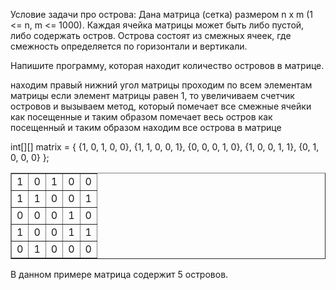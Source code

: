 Условие задачи про острова:
Дана матрица (сетка) размером n x m (1 <= n, m <= 1000).
Каждая ячейка матрицы может быть либо пустой, либо содержать остров.
Острова состоят из смежных ячеек, где смежность определяется по горизонтали и вертикали.

Напишите программу, которая находит количество островов в матрице.

находим правый нижний угол матрицы
проходим по всем элементам матрицы
если элемент матрицы равен 1, то увеличиваем счетчик островов
и вызываем метод, который помечает все смежные ячейки как посещенные
и таким образом помечает весь остров как посещенный
и таким образом находим все острова в матрице



int[][] matrix = {
{1, 0, 1, 0, 0},
{1, 1, 0, 0, 1},
{0, 0, 0, 1, 0},
{1, 0, 0, 1, 1},
{0, 1, 0, 0, 0}
};

<table border="1">
    <tr><td>1</td><td>0</td><td>1</td><td>0</td><td>0</td></tr>
    <tr><td>1</td><td>1</td><td>0</td><td>0</td><td>1</td></tr>
    <tr><td>0</td><td>0</td><td>0</td><td>1</td><td>0</td></tr>
    <tr><td>1</td><td>0</td><td>0</td><td>1</td><td>1</td></tr>
    <tr><td>0</td><td>1</td><td>0</td><td>0</td><td>0</td></tr>
</table>

В данном примере матрица содержит 5 островов.

